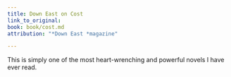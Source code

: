 ```yaml
---
title: Down East on Cost
link_to_original: 
book: book/cost.md
attribution: "*Down East *magazine"

---
```

This is simply one of the most heart-wrenching and powerful novels I have ever read.